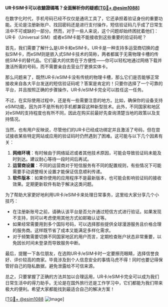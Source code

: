 **UR卡SIM卡可以收驗證碼嗎？全面解析你的疑惑[[TG💪+ @esim1088](https://t.me/s/esim1088)]**

在数字化时代，手机号码已经不仅仅是通讯工具了，它还承担着验证身份的重要功能。无论是注册新账户、找回密码还是进行支付操作，短信验证码几乎成了日常生活中不可或缺的一部分。然而，对于一些人来说，这个问题却始终困扰着他们：UR卡（Universal SIM）或者eSIM卡能不能接收到这些重要的验证码呢？

首先，我们需要了解什么是UR卡和eSIM卡。UR卡是一种支持多运营商切换的虚拟SIM卡，而eSIM则是嵌入式SIM卡技术的简称，两者都属于无需物理卡槽的传统SIM卡的替代品。它们最大的优势在于方便性——你可以轻松地通过网络下载并激活所需的号码，而不需要亲自去营业厅更换实体卡。

那么问题来了，既然UR卡/eSIM卡没有传统的物理卡槽，那么它们是否能够正常接收来自各大平台发送的短信验证码呢？答案是肯定的！只要你选择了一个可靠的平台，并且按照正确的步骤操作，UR卡/eSIM卡完全可以胜任这一任务。

不过，在实际使用过程中，还是有一些需要注意的地方。比如，确保你的设备支持eSIM功能，因为并不是所有的手机都兼容这种新型技术。此外，不同国家和地区对eSIM的支持程度也有所不同，因此在购买前最好先查询清楚当地的政策以及支持情况。

当然，也有用户反映说，尽管他们的UR卡已经成功绑定并且激活了号码，但在尝试接收某些特定网站或应用的验证码时仍然遇到了困难。这可能与以下几个因素有关：

1. **网络环境**：有时候由于网络延迟或者其他技术原因，可能会导致验证码未能及时到达。建议耐心等待一段时间后再试。
2. **运营商设置**：不同的运营商对于短信服务有不同的配置规则，有些情况下可能需要手动调整相关设置才能保证信息顺利传递。
3. **软件版本**：如果你使用的应用程序不是最新版本，也可能会影响验证码的接收效果。定期更新软件有助于解决这类问题。

为了帮助大家更好地利用UR卡/eSIM卡来处理日常事务，这里给大家分享几个小技巧：

- 在注册新账号之前，请确认该平台是否允许通过短信方式进行验证。如果发现不支持，则可以考虑使用其他方式如邮箱认证等。
- 如果经常需要用到多个国际号码，可以选择那些提供全球漫游服务且价格合理的服务商。这样既节省了成本又能满足多样化需求。
- 对于频繁需要切换不同国家地区的用户而言，定期检查账户状态非常重要，以免因长时间未登录而导致服务中断。

最后，提醒一下各位朋友，在选购UR卡/eSIM卡时一定要擦亮眼睛，选择信誉良好、评价较高的商家。毕竟涉及到个人信息安全的事情马虎不得！同时也要记得保管好自己的隐私数据，避免泄露给不可信来源。

总之，只要掌握了正确的方法并加以合理运用，UR卡/eSIM卡完全可以成为我们日常生活中的得力助手。无论是在国外旅行还是工作学习中，它们都能为我们带来极大的便利。希望大家都能找到最适合自己的解决方案！

[[TG💪+ @esim1088](https://t.me/s/esim1088) ![Image](https://i.postimg.cc/4NQfJmqS/Snipaste-2025-05-13-00-14-12.png)]